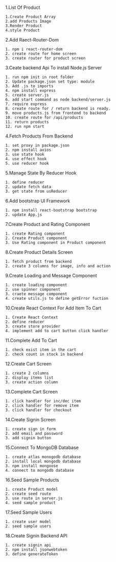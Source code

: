 1.List Of Product

    1.Create Product Array
    2.add Products Image
    3.Render Product
    4.style Product

2.Add Raect-Router-Dom 

    1. npm i react-router-dom
    2. create route for home screen
    3. create router for product screen
   
3.Ceate backend Api To install Node.js Server

    1. run npm init in root folder
    2. Update package.json set type: module
    3. Add .js to imports
    4. npm install express
    5. create server.js
    6. add start command as node backend/server.js
    7. require express
    8. create route for / return backend is ready.
    9. move products.js from frontend to backend
    10. create route for /api/products
    11. return products
    12. run npm start

4.Fetch Products From Backend

    1. set proxy in package.json
    2. npm install axios
    3. use state hook
    4. use effect hook
    5. use reducer hook
   
5.Manage State By Reducer Hook

    1. define reducer
    2. update fetch data
    3. get state from usReducer
   
6.Add bootstrap UI Framework

    1. npm install react-bootstrap bootstrap
    2. update App.js

7.Create Product and Rating Component

    1. create Rating component
    2. Create Product component
    3. Use Rating component in Product component

8.Create Product Details Screen

    1. fetch product from backend
    2. create 3 columns for image, info and action

9.Create Loading and Message Component

    1. create loading component
    2. use spinner component
    3. craete message component
    4. create utils.js to define getError fuction

10.Create React Context For Add Item To Cart

    1. Create React Context
    2. define reducer
    3. create store provider
    4. implement add to cart button click handler

11.Complete Add To Cart

    1. check exist item in the cart
    2. check count in stock in backend

12.Create Cart Screen

    1. create 2 columns
    2. display items list
    3. create action column

13.Complete Cart Screen

    1. click handler for inc/dec item
    2. click handler for remove item
    3. click handler for checkout

14.Create Signin Screen

    1. create sign in form
    2. add email and password
    3. add signin button

15.Connect To MongoDB Database

    1. create atlas monogodb database
    2. install local mongodb database
    3. npm install mongoose
    4. connect to mongodb database

16.Seed Sample Products

    1. create Product model
    2. create seed route
    3. use route in server.js
    4. seed sample product
   
17.Seed Sample Users

    1. create user model
    2. seed sample users

18.Create Signin Backend API

    1. create signin api
    2. npm install jsonwebtoken
    3. define generateToken